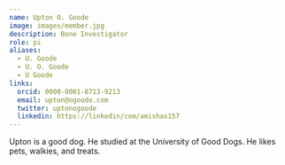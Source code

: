 ```yaml
---
name: Upton O. Goode
image: images/member.jpg
description: Bone Investigator
role: pi
aliases:
  - U. Goode
  - U. O. Goode
  - U Goode
links:
  orcid: 0000-0001-8713-9213
  email: upton@ogoode.com
  twitter: uptonogoode
  linkedin: https://linkedin/com/amishas157
---
```


Upton is a good dog.
He studied at the University of Good Dogs.
He likes pets, walkies, and treats.
